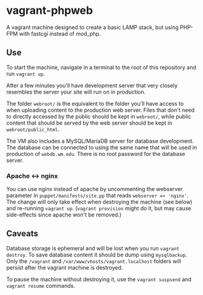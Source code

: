 vagrant-phpweb
==============

A vagrant machine designed to create a basic LAMP stack, but using
PHP-FPM with fastcgi instead of mod_php.

## Use

To start the machine, navigate in a terminal to the root of this repository and run `vagrant up`.

After a few minutes you'll have development server that very closely resembles
the server your site will run on in production.

The folder `webroot/` is the equivalent to the folder you'll have access to when
uploading content to the production web server.  Files that don't need to directly
accessed by the public should be kept in `webroot/`, while public content that should
be served by the web server should be kept in `webroot/public_html`.

The VM also includes a MySQL/MariaDB server for database development.  The database
can be connected to using the same name that will be used in production of `webdb.wm.edu`.
There is no root password for the database server.

### Apache <-> nginx

You can use nginx instead of apache by uncommenting the webserver parameter in
`puppet/manifests/site.pp` that reads `webserver => 'nginx'`.  The change will
only take effect when destroying the machine (see below) and re-running `vagrant up`.
(`vagrant provision` might do it, but may cause side-effects since apache won't
be removed.)

## Caveats

Database storage is ephemeral and will be lost when you run `vagrant destroy`.  To save
database content it should be dump using `mysqlbackup`.  Only the `/vagrant` and 
`/var/www/vhosts/vagrant.localhost` folders will persist after the vagrant machine is 
destroyed.

To pause the machine without destroying it, use the `vagrant suspsend` and `vagrant resume`
commands.
